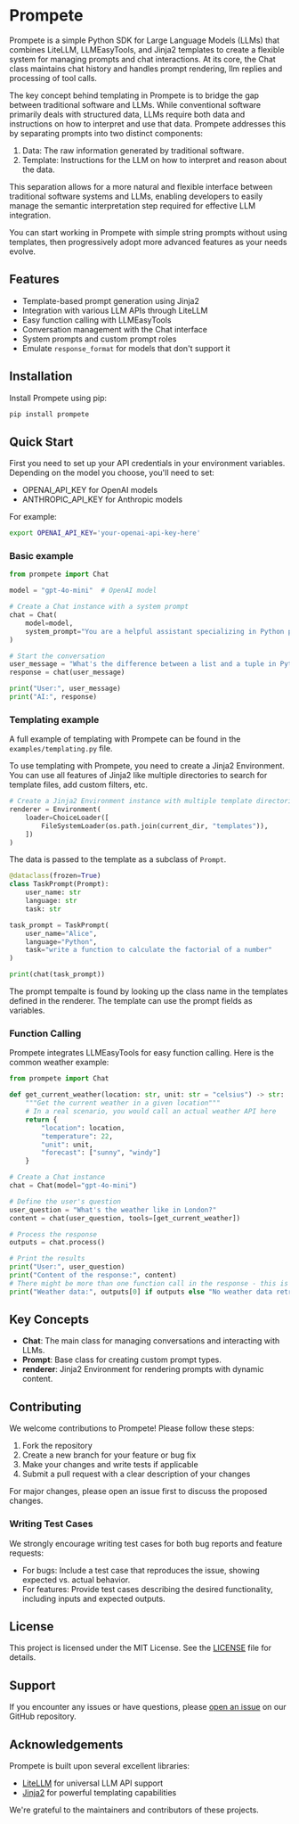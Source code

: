 # Prompete

Prompete is a simple Python SDK for Large Language Models (LLMs) that combines
LiteLLM, LLMEasyTools, and Jinja2 templates to create a flexible system for
managing prompts and chat interactions. At its core, the Chat class maintains
chat history and handles prompt rendering, llm replies and processing of tool
calls.

The key concept behind templating in Prompete is to bridge the gap between
traditional software and LLMs. While conventional software primarily deals with
structured data, LLMs require both data and instructions on how to interpret and
use that data. Prompete addresses this by separating prompts into two distinct
components:

1. Data: The raw information generated by traditional software.
2. Template: Instructions for the LLM on how to interpret and reason about the
   data.

This separation allows for a more natural and flexible interface between
traditional software systems and LLMs, enabling developers to easily manage the
semantic interpretation step required for effective LLM integration.

You can start working in Prompete with simple string prompts without using
templates, then progressively adopt more advanced features as your needs evolve.

## Features

- Template-based prompt generation using Jinja2
- Integration with various LLM APIs through LiteLLM
- Easy function calling with LLMEasyTools
- Conversation management with the Chat interface
- System prompts and custom prompt roles
- Emulate `response_format` for models that don't support it

## Installation

Install Prompete using pip:

```bash
pip install prompete
```

## Quick Start

First you need to set up your API credentials in your environment variables.
Depending on the model you choose, you'll need to set:
- OPENAI_API_KEY for OpenAI models
- ANTHROPIC_API_KEY for Anthropic models

For example:
```bash
export OPENAI_API_KEY='your-openai-api-key-here'
```

### Basic example

```python
from prompete import Chat

model = "gpt-4o-mini"  # OpenAI model

# Create a Chat instance with a system prompt
chat = Chat(
    model=model,
    system_prompt="You are a helpful assistant specializing in Python programming."
)

# Start the conversation
user_message = "What's the difference between a list and a tuple in Python?"
response = chat(user_message)

print("User:", user_message)
print("AI:", response)
```

### Templating example

A full example of templating with Prompete can be found in the `examples/templating.py` file.

To use templating with Prompete, you need to create a Jinja2 Environment.
You can use all features of Jinja2 like multiple directories to search for template files, add
custom filters, etc.

```python
# Create a Jinja2 Environment instance with multiple template directories
renderer = Environment(
    loader=ChoiceLoader([
        FileSystemLoader(os.path.join(current_dir, "templates")),
    ])
)
```

The data is passed to the template as a subclass of `Prompt`.

```python
@dataclass(frozen=True)
class TaskPrompt(Prompt):
    user_name: str
    language: str
    task: str

task_prompt = TaskPrompt(
    user_name="Alice",
    language="Python",
    task="write a function to calculate the factorial of a number"
)

print(chat(task_prompt))
```

The prompt tempalte is found by looking up the class name in the templates defined in the renderer.
The template can use the prompt fields as variables.

### Function Calling

Prompete integrates LLMEasyTools for easy function calling.
Here is the common weather example:

```python
from prompete import Chat

def get_current_weather(location: str, unit: str = "celsius") -> str:
    """Get the current weather in a given location"""
    # In a real scenario, you would call an actual weather API here
    return {
        "location": location,
        "temperature": 22,
        "unit": unit,
        "forecast": ["sunny", "windy"]
    }

# Create a Chat instance
chat = Chat(model="gpt-4o-mini")

# Define the user's question
user_question = "What's the weather like in London?"
content = chat(user_question, tools=[get_current_weather])

# Process the response
outputs = chat.process()

# Print the results
print("User:", user_question)
print("Content of the response:", content)
# There might be more than one function call in the response - this is why output is a list
print("Weather data:", outputs[0] if outputs else "No weather data retrieved")
```

## Key Concepts

- **Chat**: The main class for managing conversations and interacting with LLMs.
- **Prompt**: Base class for creating custom prompt types.
- **renderer**: Jinja2 Environment for rendering prompts with dynamic content.

## Contributing

We welcome contributions to Prompete! Please follow these steps:

1. Fork the repository
2. Create a new branch for your feature or bug fix
3. Make your changes and write tests if applicable
4. Submit a pull request with a clear description of your changes

For major changes, please open an issue first to discuss the proposed changes.

### Writing Test Cases

We strongly encourage writing test cases for both bug reports and feature requests:

- For bugs: Include a test case that reproduces the issue, showing expected vs. actual behavior.
- For features: Provide test cases describing the desired functionality, including inputs and expected outputs.


## License

This project is licensed under the MIT License. See the [LICENSE](LICENSE) file for details.

## Support

If you encounter any issues or have questions, please [open an issue](https://github.com/zby/prompete/issues) on our GitHub repository.

## Acknowledgements

Prompete is built upon several excellent libraries:

- [LiteLLM](https://github.com/BerriAI/litellm) for universal LLM API support
- [Jinja2](https://jinja.palletsprojects.com/) for powerful templating capabilities

We're grateful to the maintainers and contributors of these projects.
